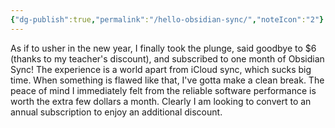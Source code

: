 ```yaml
---
{"dg-publish":true,"permalink":"/hello-obsidian-sync/","noteIcon":"2"}
---
```


As if to usher in the new year, I finally took the plunge, said goodbye to $6 (thanks to my teacher's discount), and subscribed to one month of Obsidian Sync! The experience is a world apart from iCloud sync, which sucks big time. When something is flawed like that, I've gotta make a clean break. The peace of mind I immediately felt from the reliable software performance is worth the extra few dollars a month. Clearly I am looking to convert to an annual subscription to enjoy an additional discount.